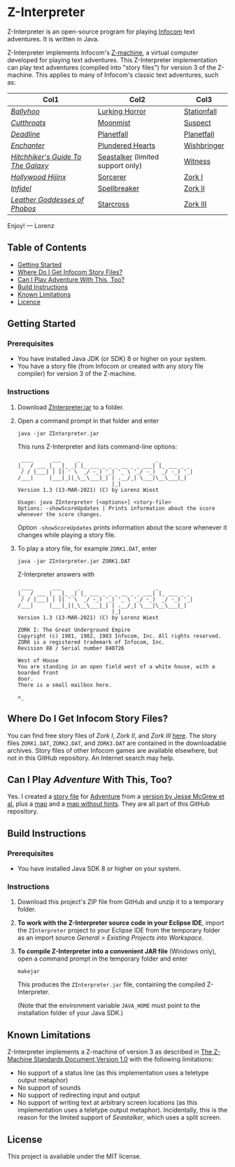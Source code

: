 # Z-Interpreter

Z-Interpreter is an open-source program for playing [Infocom](https://en.wikipedia.org/wiki/Infocom) text adventures.
It is written in Java.

Z-Interpreter implements Infocom's [Z-machine](https://en.wikipedia.org/wiki/Z-machine), a virtual computer developed for playing text adventures. This Z-Interpreter implementation can play text adventures (compiled into "story files") for version 3 of the Z-machine. This applies to many of Infocom's classic text adventures, such as:

| Col1 | Col2 | Col3 |
|---|---|---|
| [_Ballyhoo_](https://en.wikipedia.org/wiki/Ballyhoo_(video_game)) | [Lurking Horror](https://en.wikipedia.org/wiki/The_Lurking_Horror) | [Stationfall](https://en.wikipedia.org/wiki/Stationfall) |
| [_Cutthroats_](https://en.wikipedia.org/wiki/Cutthroats_(video_game)) | [Moonmist](https://en.wikipedia.org/wiki/Moonmist) | [Suspect](https://en.wikipedia.org/wiki/Suspect_(video_game)) |
| [_Deadline_](https://en.wikipedia.org/wiki/Deadline_(video_game)) | [Planetfall](https://en.wikipedia.org/wiki/Planetfall) | [Planetfall](https://en.wikipedia.org/wiki/Planetfall) |
| [_Enchanter_](https://en.wikipedia.org/wiki/Enchanter_(video_game)) | [Plundered Hearts](https://en.wikipedia.org/wiki/Plundered_Hearts) | [Wishbringer](https://en.wikipedia.org/wiki/Wishbringer) |
| [_Hitchhiker's Guide To The Galaxy_](https://en.wikipedia.org/wiki/The_Hitchhiker%27s_Guide_to_the_Galaxy_(computer_game)) | [Seastalker](https://en.wikipedia.org/wiki/Seastalker) (limited support only)| [Witness](https://en.wikipedia.org/wiki/The_Witness_(1983_video_game)) |
| [_Hollywood Hijinx_](https://en.wikipedia.org/wiki/Hollywood_Hijinx) | [Sorcerer](https://en.wikipedia.org/wiki/Sorcerer_(video_game)) | [Zork I](https://en.wikipedia.org/wiki/Zork_I) |
| [_Infidel_](https://en.wikipedia.org/wiki/Infidel_(video_game)) | [Spellbreaker](https://en.wikipedia.org/wiki/Spellbreaker) | [Zork II](https://en.wikipedia.org/wiki/Zork_II) |
| [_Leather Goddesses of Phobos_](https://en.wikipedia.org/wiki/Leather_Goddesses_of_Phobos) | [Starcross](https://en.wikipedia.org/wiki/Starcross_(video_game)) | [Zork III](https://en.wikipedia.org/wiki/Zork_III) |

Enjoy! &mdash; Lorenz

## Table of Contents
* [Getting Started](#getting-started)
* [Where Do I Get Infocom Story Files?](#where-do-i-get-infocom-story-files)
* [Can I Play Adventure With This, Too?](#can-i-play-adventure-with-this-too)
* [Build Instructions](#build-instructions)
* [Known Limitations](#known-limitations)
* [Licence](#license)

## Getting Started

### Prerequisites
* You have installed Java JDK (or SDK) 8 or higher on your system.
* You have a story file (from Infocom or created with any story file compiler) for version 3 of the Z-machine. 

### Instructions
1. Download [ZInterpreter.jar](https://github.com/lwiest/ZInterpreter/releases/download/latest/ZInterpreter.jar) to a folder.
2. Open a command prompt in that folder and enter
   ``` 
   java -jar ZInterpreter.jar
   ```
   This runs Z-Interpreter and lists command-line options:
   ```
    ____      ___     _                        _           
   |_  / ___ |_ _|_ _| |_ ___ _ _ _ __ _ _ ___| |_ ___ _ _ 
    / / |___| | || ' \  _/ -_) '_| '_ \ '_/ -_)  _/ -_) '_|
   /___|     |___|_||_\__\___|_| | .__/_| \___|\__\___|_|  
                                 |_|                       
   Version 1.3 (13-MAR-2021) (C) by Lorenz Wiest

   Usage: java ZInterpreter [<options>] <story-file>
   Options: -showScoreUpdates | Prints information about the score whenever the score changes.
   ```
   Option `-showScoreUpdates` prints information about the score whenever it changes while playing a story file.

3. To play a story file, for example `ZORK1.DAT`, enter
   ```
   java -jar ZInterpreter.jar ZORK1.DAT
   ```
   Z-Interpreter answers with
   ```
    ____      ___     _                        _           
   |_  / ___ |_ _|_ _| |_ ___ _ _ _ __ _ _ ___| |_ ___ _ _ 
    / / |___| | || ' \  _/ -_) '_| '_ \ '_/ -_)  _/ -_) '_|
   /___|     |___|_||_\__\___|_| | .__/_| \___|\__\___|_|  
                                 |_|                       
   Version 1.3 (13-MAR-2021) (C) by Lorenz Wiest

   ZORK I: The Great Underground Empire
   Copyright (c) 1981, 1982, 1983 Infocom, Inc. All rights reserved.
   ZORK is a registered trademark of Infocom, Inc.
   Revision 88 / Serial number 840726

   West of House
   You are standing in an open field west of a white house, with a boarded front
   door.
   There is a small mailbox here.

   >_
   ```

## Where Do I Get Infocom Story Files?
You can find free story files of _Zork I_, _Zork II_, and _Zork III_ [here](http://www.infocom-if.org/downloads/downloads.html). The story files `ZORK1.DAT`, `ZORK2.DAT`, 
and `ZORK3.DAT` are contained in the downloadable archives. Story files of other Infocom games are available elsewhere, but not in this GitHub repository. An Internet search may help.

## Can I Play _Adventure_ With This, Too?
Yes. I created a [story file](adventure/Adventure.dat) for [Adventure](https://en.wikipedia.org/wiki/Colossal_Cave_Adventure) from a [version by Jesse McGrew et al.](https://www.ifarchive.org/if-archive/infocom/compilers/zilf/zilf-0.8.zip) plus a [map](adventure/Adventure.Map.pdf) and a [map without hints](adventure/Adventure.MapWithoutHints.pdf). They are all part of this GitHub repository.

## Build Instructions

### Prerequisites
* You have installed Java SDK 8 or higher on your system.

### Instructions
1. Download this project's ZIP file from GitHub and unzip it to a temporary folder.
2. **To work with the Z-Interpreter source code in your Eclipse IDE**, import the `ZInterpreter` project to your Eclipse 
IDE from the temporary folder as an import source _General > Existing Projects into Workspace_.
3. **To compile Z-Interpreter into a convenient JAR file** (Windows only), open a command prompt in the temporary folder 
and enter
   ```
   makejar
   ```
   This produces the `ZInterpreter.jar` file, containing the compiled Z-Interpreter.
   
   (Note that the environment variable `JAVA_HOME` must point to the installation folder of your Java SDK.)

## Known Limitations
Z-Interpreter implements a Z-machine of version 3 as described in [The Z-Machine Standards Document Version 1.0](https://www.ifarchive.org/if-archive/infocom/interpreters/specification/z-spec10-pdf.zip) with the following limitations:
* No support of a status line (as this implementation uses a teletype output metaphor)
* No support of sounds
* No support of redirecting input and output
* No support of writing text at arbitrary screen locations (as this implementation uses a teletype output metaphor). Incidentally, this is the reason for the limited support of _Seastalker_, which uses a split screen.

## License
This project is available under the MIT license.
